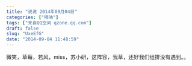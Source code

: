 ```yaml
---
title: "说说 2014年09月04日"
categories: ["嘀咕"]
tags: ["来自QQ空间 qzone.qq.com"]
draft: false
slug: "UxeEfG"
date: "2014-09-04 11:48:59"
---
```


微笑，草莓，若风，miss，苏小研，这阵容，我草，还好我们组排没有遇到。。
